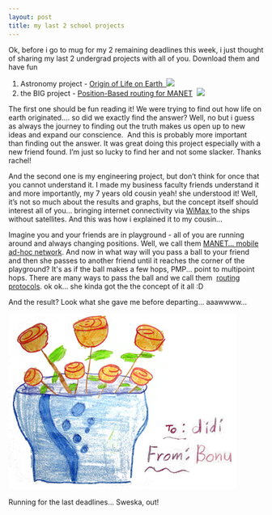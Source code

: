 ```yaml
---
layout: post
title: my last 2 school projects
---
```


Ok, before i go to mug for my 2 remaining deadlines this week, i just thought of sharing my last 2 undergrad projects with all of you. Download them and have fun

1. Astronomy project - [Origin of Life on Earth  ](/files/newsletter.pdf) ![](http://i29.photobucket.com/albums/c273/sweska/pdf.png)
2. the BIG project - [Position-Based routing for MANET](/files/pro.ppt)  ![](http://i29.photobucket.com/albums/c273/sweska/ppt.png)

The first one should be fun reading it! We were trying to find out how life on earth originated…. so did we exactly find the answer? Well, no but i guess as always the journey to finding out the truth makes us open up to new ideas and expand our conscience.  And this is probably more important than finding out the answer. It was great doing this project especially with a new friend found. I’m just so lucky to find her and not some slacker. Thanks rachel!

And the second one is my engineering project, but don’t think for once that you cannot understand it. I made my business faculty friends understand it and more importantly, my 7 years old cousin yeah! she understood it! Well, it’s not so much about the results and graphs, but the concept itself should interest all of you… bringing internet connectivity via [WiMax ](http://en.wikipedia.org/wiki/WiMAX)to the ships without satellites. And this was how i explained it to my cousin…

Imagine you and your friends are in playground - all of you are running around and always changing positions. Well, we call them [MANET… mobile ad-hoc network](http://en.wikipedia.org/wiki/Mobile_ad-hoc_network). And now in what way will you pass a ball to your friend and then she passes to another friend until it reaches the corner of the playground? It's as if the ball makes a few hops, PMP... point to multipoint hops. There are many ways to pass the ball and we call them  [routing protocols](http://en.wikipedia.org/wiki/Routing). ok ok… she kinda got the the concept of it all :D

And the result? Look what she gave me before departing… aaawwww…

![](/img/bonu7854930327489.jpg)

Running for the last deadlines… Sweska, out!
